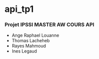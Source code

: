 # api_tp1
### Projet IPSSI MASTER AW COURS API

- Ange Raphael Louanne
- Thomas Lacheheb
- Rayes Mahmoud
- Ines Legaud
